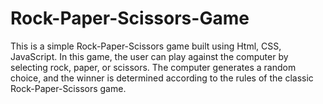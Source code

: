 # Rock-Paper-Scissors-Game
This is a simple Rock-Paper-Scissors game built using Html, CSS, JavaScript. In this game, the user can play against the computer by selecting rock, paper, or scissors. The computer generates a random choice, and the winner is determined according to the rules of the classic Rock-Paper-Scissors game.
